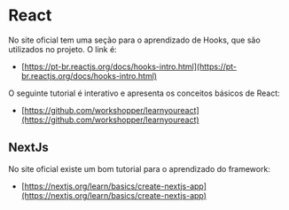 # React

No site oficial tem uma seção para o aprendizado de Hooks, que são utilizados no projeto. O link é:

* [https://pt-br.reactjs.org/docs/hooks-intro.html](https://pt-br.reactjs.org/docs/hooks-intro.html)

O seguinte tutorial é interativo e apresenta os conceitos básicos de React:&#x20;

* [https://github.com/workshopper/learnyoureact](https://github.com/workshopper/learnyoureact)

## NextJs

No site oficial existe um bom tutorial para o aprendizado do framework:

* [https://nextjs.org/learn/basics/create-nextjs-app](https://nextjs.org/learn/basics/create-nextjs-app)
